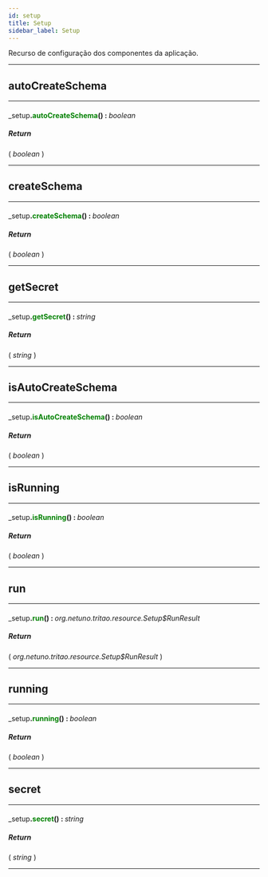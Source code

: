 ```yaml
---
id: setup
title: Setup
sidebar_label: Setup
---
```


Recurso de configuração dos componentes da aplicação.

---

## autoCreateSchema

---

#### <span style="font-weight: normal">_setup</span>.<span style="color: #008000">autoCreateSchema</span>() : <span style="font-weight: normal; font-style: italic;">boolean</span>
##### Return

( _boolean_ )


---

## createSchema

---

#### <span style="font-weight: normal">_setup</span>.<span style="color: #008000">createSchema</span>() : <span style="font-weight: normal; font-style: italic;">boolean</span>
##### Return

( _boolean_ )


---

## getSecret

---

#### <span style="font-weight: normal">_setup</span>.<span style="color: #008000">getSecret</span>() : <span style="font-weight: normal; font-style: italic;">string</span>
##### Return

( _string_ )


---

## isAutoCreateSchema

---

#### <span style="font-weight: normal">_setup</span>.<span style="color: #008000">isAutoCreateSchema</span>() : <span style="font-weight: normal; font-style: italic;">boolean</span>
##### Return

( _boolean_ )


---

## isRunning

---

#### <span style="font-weight: normal">_setup</span>.<span style="color: #008000">isRunning</span>() : <span style="font-weight: normal; font-style: italic;">boolean</span>
##### Return

( _boolean_ )


---

## run

---

#### <span style="font-weight: normal">_setup</span>.<span style="color: #008000">run</span>() : <span style="font-weight: normal; font-style: italic;">org.netuno.tritao.resource.Setup$RunResult</span>
##### Return

( _org.netuno.tritao.resource.Setup$RunResult_ )


---

## running

---

#### <span style="font-weight: normal">_setup</span>.<span style="color: #008000">running</span>() : <span style="font-weight: normal; font-style: italic;">boolean</span>
##### Return

( _boolean_ )


---

## secret

---

#### <span style="font-weight: normal">_setup</span>.<span style="color: #008000">secret</span>() : <span style="font-weight: normal; font-style: italic;">string</span>
##### Return

( _string_ )


---

